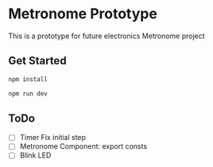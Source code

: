 # Metronome Prototype

This is a prototype for future electronics Metronome project

## Get Started

```bash
npm install
```

```bash
npm run dev
```

## ToDo
- [ ] Timer Fix initial step
- [ ] Metronome Component: export consts
- [ ] Blink LED
